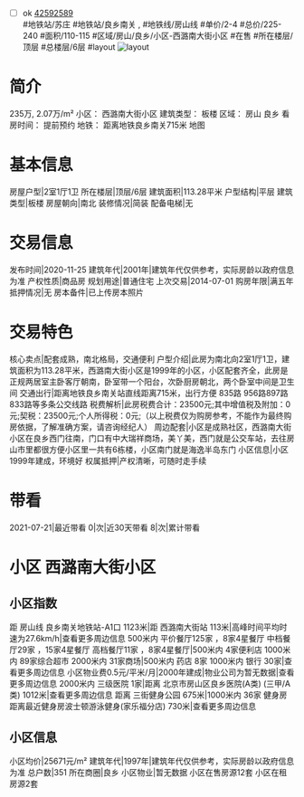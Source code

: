 - [ ] ok [42592589](https://bj.5i5j.com/ershoufang/42592589.html)  
 #地铁站/苏庄 #地铁站/良乡南关 ,  #地铁线/房山线
#单价/2-4 #总价/225-240 #面积/110-115   #区域/房山/良乡/小区-西潞南大街小区 #在售 #所在楼层/顶层 #总楼层/6层 #layout 
![layout](http://image2.5i5j.com//group2/M00/C5/36/CgqJNF3Z3x2AFtr0AAC8CUy3-hE346.jpg_P5.jpg) 
# 简介 
 235万,  2.07万/m² 
小区： 西潞南大街小区
建筑类型： 板楼
区域： 房山 良乡
看房时间： 提前预约
地铁： 距离地铁良乡南关715米 地图
# 基本信息 
 房屋户型|2室1厅1卫
所在楼层|顶层/6层
建筑面积|113.28平米
户型结构|平层
建筑类型|板楼
房屋朝向|南北
装修情况|简装
配备电梯|无
# 交易信息 
 发布时间|2020-11-25
建筑年代|2001年|建筑年代仅供参考，实际房龄以政府信息为准
产权性质|商品房
规划用途|普通住宅
上次交易|2014-07-01
购房年限|满五年
抵押情况|无
房本备件|已上传房本照片
# 交易特色 
 核心卖点|配套成熟，南北格局，交通便利
户型介绍|此房为南北向2室1厅1卫，建筑面积为113.28平米，西潞南大街小区是1999年的小区，小区配套齐全，此房是正规两居室主卧客厅朝南，卧室带一个阳台，次卧厨房朝北，两个卧室中间是卫生间
交通出行|距离地铁良乡南关站直线距离715米，出行方便 835路 956路897路833路等多条公交线路
税费解析|此房税费合计：23500元;其中增值税及附加：0元;契税：23500元;个人所得税：0元;（以上税费仅为购房参考，不能作为最终购房依据，了解准确方案，请咨询经纪人）
周边配套|小区是成熟社区，西潞南大街小区在良乡西门往南，门口有中大瑞祥商场，美丫美，西门就是公交车站，去往房山市里都很方便小区里一共有6栋楼，小区南门就是海逸半岛东门
小区信息|小区1999年建成，环境好
权属抵押|产权清晰，可随时走手续
# 带看 
 2021-07-21|最近带看	 0|次|近30天带看	 8|次|累计带看
# 小区 西潞南大街小区
## 小区指数 
 距 房山线 良乡南关地铁站-A1口 1123米|距 西潞南大街站 113米|高峰时间平均时速为27.6km/h|查看更多周边信息
500米内 平价餐厅125家 ，8家4星餐厅
中档餐厅29家 ，15家4星餐厅
高档餐厅11家 ，8家4星餐厅|500米内 4家便利店
1000米内 89家综合超市
2000米内 31家商场|500米内 药店 8家
1000米内 银行 30家|查看更多周边信息
小区物业费0.5元/平米/月|2000年建成|物业公司为暂无数据|查看更多周边信息
2000米内 三级医院 1家|距离 北京市房山区良乡医院(A类) (三甲/A类) 1012米|查看更多周边信息
距离 三街健身公园 675米|1000米内 36家 健身房
距离最近健身房波士顿游泳健身(家乐福分店) 730米|查看更多周边信息
## 小区信息 
 小区均价|25671元/m²
建筑年代|1997年|建筑年代仅供参考，实际房龄以政府信息为准
总户数|351
所在商圈|良乡
小区物业|暂无数据
小区在售房源12套
小区在租房源2套
